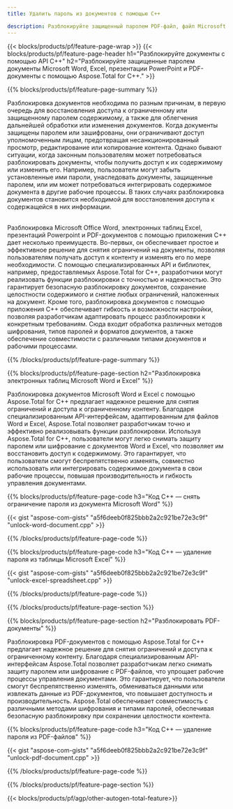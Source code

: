 ```yaml
---
title: Удалить пароль из документов с помощью C++ 

description: Разблокируйте защищенный паролем PDF-файл, файл Microsoft Word, таблицу Excel и файлы презентаций PowerPoint с помощью приложения C++.
---
```


{{< blocks/products/pf/feature-page-wrap >}}
{{< blocks/products/pf/feature-page-header h1="Разблокируйте документы с помощью API C++" h2="Разблокируйте защищенные паролем документы Microsoft Word, Excel, презентации PowerPoint и PDF-документы с помощью Aspose.Total for C++." >}}

{{% blocks/products/pf/feature-page-summary %}}

Разблокировка документов необходима по разным причинам, в первую очередь для восстановления доступа к ограниченному или защищенному паролем содержимому, а также для облегчения дальнейшей обработки или изменения документов. Когда документы защищены паролем или зашифрованы, они ограничивают доступ уполномоченным лицам, предотвращая несанкционированный просмотр, редактирование или копирование контента. Однако бывают ситуации, когда законным пользователям может потребоваться разблокировать документы, чтобы получить доступ к их содержимому или изменить его. Например, пользователи могут забыть установленные ими пароли, унаследовать документы, защищенные паролем, или им может потребоваться интегрировать содержимое документа в другие рабочие процессы. В таких случаях разблокировка документов становится необходимой для восстановления доступа к содержащейся в них информации.<br /><br />

Разблокировка Microsoft Office Word, электронных таблиц Excel, презентаций Powerpoint и PDF-документов с помощью приложения C++ дает несколько преимуществ. Во-первых, он обеспечивает простое и эффективное решение для снятия ограничений на документы, позволяя пользователям получать доступ к контенту и изменять его по мере необходимости. С помощью специализированных API и библиотек, например, предоставляемых Aspose.Total for C++, разработчики могут реализовать функции разблокировки с точностью и надежностью. Это гарантирует безопасную разблокировку документов, сохранение целостности содержимого и снятие любых ограничений, наложенных на документ. Кроме того, разблокировка документов с помощью приложения C++ обеспечивает гибкость и возможности настройки, позволяя разработчикам адаптировать процесс разблокировки к конкретным требованиям. Сюда входит обработка различных методов шифрования, типов паролей и форматов документов, а также обеспечение совместимости с различными типами документов и рабочими процессами. 

{{% /blocks/products/pf/feature-page-summary  %}}

{{% blocks/products/pf/feature-page-section  h2="Разблокировка электронных таблиц Microsoft Word и Excel" %}}

Разблокировка документов Microsoft Word и Excel с помощью Aspose.Total for C++ предлагает надежное решение для снятия ограничений и доступа к ограниченному контенту. Благодаря специализированным API-интерфейсам, адаптированным для файлов Word и Excel, Aspose.Total позволяет разработчикам точно и эффективно реализовывать функции разблокировки. Используя Aspose.Total for C++, пользователи могут легко снимать защиту паролем или шифрование с документов Word и Excel, что позволяет им восстановить доступ к содержимому. Это гарантирует, что пользователи смогут беспрепятственно изменять, совместно использовать или интегрировать содержимое документа в свои рабочие процессы, повышая производительность и гибкость управления документами.

{{% blocks/products/pf/feature-page-code h3="Код C++ — снять ограничение пароля из документа Microsoft Word" %}}

{{< gist "aspose-com-gists" "a5f6deeb0f825bbb2a2c921be72e3c9f" "unlock-word-document.cpp" >}}

{{% /blocks/products/pf/feature-page-code  %}}

{{% blocks/products/pf/feature-page-code h3="Код C++ — удаление пароля из таблицы Microsoft Excel" %}}

{{< gist "aspose-com-gists" "a5f6deeb0f825bbb2a2c921be72e3c9f" "unlock-excel-spreadsheet.cpp" >}}

{{% /blocks/products/pf/feature-page-code  %}}

{{% /blocks/products/pf/feature-page-section %}}

{{% blocks/products/pf/feature-page-section  h2="Разблокировать PDF-документы" %}}

Разблокировка PDF-документов с помощью Aspose.Total for C++ предлагает надежное решение для снятия ограничений и доступа к ограниченному контенту. Благодаря специализированным API-интерфейсам Aspose.Total позволяет разработчикам легко снимать защиту паролем или шифрование с PDF-файлов, что упрощает рабочие процессы управления документами. Это гарантирует, что пользователи смогут беспрепятственно изменять, обмениваться данными или извлекать данные из PDF-документов, что повышает доступность и производительность. Aspose.Total обеспечивает совместимость с различными методами шифрования и типами паролей, обеспечивая безопасную разблокировку при сохранении целостности контента.

{{% blocks/products/pf/feature-page-code h3="Код C++ — удаление пароля из PDF-файлов" %}}

{{< gist "aspose-com-gists" "a5f6deeb0f825bbb2a2c921be72e3c9f" "unlock-pdf-document.cpp" >}}

{{% /blocks/products/pf/feature-page-code  %}}

{{% /blocks/products/pf/feature-page-section %}}

{{< blocks/products/pf/agp/other-autogen-total-feature>}}